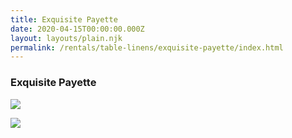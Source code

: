```yaml
---
title: Exquisite Payette
date: 2020-04-15T00:00:00.000Z
layout: layouts/plain.njk
permalink: /rentals/table-linens/exquisite-payette/index.html
---
```


### Exquisite Payette
<section class="grid-container" markdown="1">

<a title="Antique Gold Exquisite Payette" class="photo-overlay" href="/static/img/table-linens/05-Exquisite-Payette/payette-antiquegold-crop.jpg">![](/static/img/table-linens/05-Exquisite-Payette/payette-antiquegold-crop.jpg)</a>

<a title="Rose Gold Exquisite Payette" class="photo-overlay" href="/static/img/table-linens/05-Exquisite-Payette/payette-rosegold-crop.jpg">![](/static/img/table-linens/05-Exquisite-Payette/payette-rosegold-crop.jpg)</a>

</section>